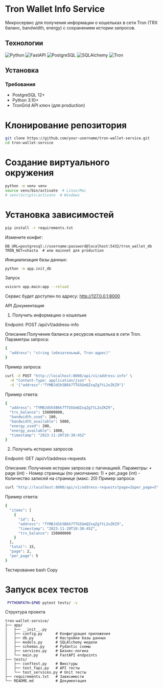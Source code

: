 # Tron Wallet Info Service

Микросервис для получения информации о кошельках в сети Tron (TRX баланс, bandwidth, energy) с сохранением истории запросов.



## Технологии

![Python](https://img.shields.io/badge/Python-3.10+-blue?logo=python)
![FastAPI](https://img.shields.io/badge/FastAPI-0.95+-green?logo=fastapi)
![PostgreSQL](https://img.shields.io/badge/PostgreSQL-12+-blue?logo=postgresql)
![SQLAlchemy](https://img.shields.io/badge/SQLAlchemy-2.0+-red)
![Tron](https://img.shields.io/badge/Tron-API-orange?logo=blockchain-dot-com)

## Установка

### Требования
- PostgreSQL 12+
- Python 3.10+
- TronGrid API ключ (для production)


# Клонирование репозитория
```bash
git clone https://github.com/your-username/tron-wallet-service.git
cd tron-wallet-service
```

# Создание виртуального окружения
```bash
python -m venv venv
source venv/bin/activate  # Linux/Mac
# venv\Scripts\activate  # Windows
```

# Установка зависимостей
```bash
pip install -r requirements.txt
```



Измените конфиг:
```
DB_URL=postgresql://username:password@localhost:5432/tron_wallet_db
TRON_NET=shasta  # или mainnet для production
```

Инициализация базы данных:

```bash
python -m app.init_db
```
Запуск
```bash
uvicorn app.main:app --reload
```

Сервис будет доступен по адресу: http://127.0.0.1:8000

API Документация
1. Получить информацию о кошельке

Endpoint: POST /api/v1/address-info

Описание:Получение баланса и ресурсов кошелька в сети Tron.
Параметры запроса:
```bash
{
  "address": "string (обязательный, Tron-адрес)"
}
```
Пример запроса:
```bash
curl -X POST "http://localhost:8000/api/v1/address-info" \
  -H "Content-Type: application/json" \
  -d '{"address":"TYMBJdSk5B6k7TTG5GmQZxqZg7tL2oZKZ9"}'
```
Пример ответа:
```bash
{
  "address": "TYMBJdSk5B6k7TTG5GmQZxqZg7tL2oZKZ9",
  "trx_balance": 150000000,
  "bandwidth_used": 100,
  "bandwidth_available": 5000,
  "energy_used": 200,
  "energy_available": 1000,
  "timestamp": "2023-11-20T10:30:45Z"
}
```
2. Получить историю запросов

Endpoint: GET /api/v1/address-requests

Описание: Получение истории запросов с пагинацией.
Параметры:
	•	page (int) - Номер страницы (по умолчанию: 1)
	•	per_page (int) - Количество записей на странице (макс: 20)
Пример запроса:
```bash
curl "http://localhost:8000/api/v1/address-requests?page=2&per_page=5"
```
Пример ответа:
```bash
{
  "items": [
    {
      "id": 1,
      "address": "TYMBJdSk5B6k7TTG5GmQZxqZg7tL2oZKZ9",
      "timestamp": "2023-11-20T10:30:45Z",
      "trx_balance": 150000000
    }
  ],
  "total": 15,
  "page": 2,
  "per_page": 5
}
```
Тестирование
bash
Copy
# Запуск всех тестов
```bash
 PYTHONPATH=$PWD pytest tests/ -v
```
Структура проекта
```
tron-wallet-service/
├── app/
│   ├── __init__.py
│   ├── config.py      # Конфигурация приложения
│   ├── db.py          # Настройки базы данных
│   ├── models.py      # SQLAlchemy модели
│   ├── schemas.py     # Pydantic схемы
│   ├── services.py    # Бизнес-логика
│   └── main.py        # FastAPI endpoints
├── tests/
│   ├── conftest.py    # Фикстуры
│   ├── test_fapi.py   # API тесты
│   └── test_services.py # Unit тесты
├── requirements.txt   # Зависимости
└── README.md          # Документация
```